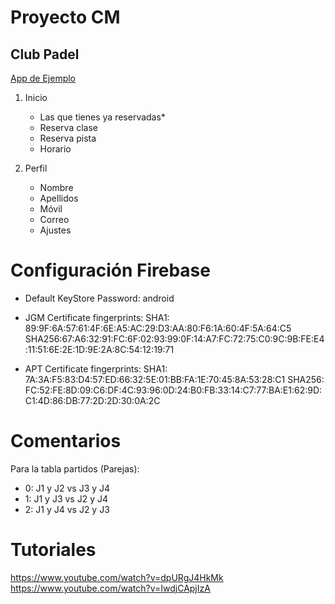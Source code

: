 # Proyecto CM
## Club Padel

[App de Ejemplo](https://play.google.com/store/apps/details?id=com.playtomic)

1. Inicio
   - Las que tienes ya reservadas*
   - Reserva clase
   - Reserva pista
   - Horario

2. Perfil
   - Nombre
   - Apellidos
   - Móvil
   - Correo
   - Ajustes

# Configuración Firebase 
- Default KeyStore Password: android
- JGM Certificate fingerprints:
  SHA1: 89:9F:6A:57:61:4F:6E:A5:AC:29:D3:AA:80:F6:1A:60:4F:5A:64:C5
  SHA256:67:A6:32:91:FC:6F:02:93:99:0F:14:A7:FC:72:75:C0:9C:9B:FE:E4:11:51:6E:2E:1D:9E:2A:8C:54:12:19:71

- APT Certificate fingerprints:
  SHA1: 7A:3A:F5:83:D4:57:ED:66:32:5E:01:BB:FA:1E:70:45:8A:53:28:C1
  SHA256: FC:52:FE:8D:09:C6:DF:4C:93:96:0D:24:B0:FB:33:14:C7:77:BA:E1:62:9D:C1:4D:86:DB:77:2D:2D:30:0A:2C

# Comentarios 
Para la tabla partidos (Parejas):
- 0: J1 y J2 vs J3 y J4
- 1: J1 y J3 vs J2 y J4
- 2: J1 y J4 vs J2 y J3

# Tutoriales
https://www.youtube.com/watch?v=dpURgJ4HkMk
https://www.youtube.com/watch?v=IwdjCApjIzA
